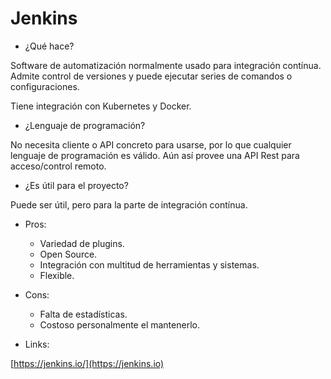 # Jenkins

- ¿Qué hace?

Software de automatización normalmente usado para integración contínua. Admite control de versiones y puede ejecutar series de comandos o configuraciones.

Tiene integración con Kubernetes y Docker.

- ¿Lenguaje de programación?

No necesita cliente o API concreto para usarse, por lo que cualquier lenguaje de programación es válido. Aún así provee una API Rest para acceso/control remoto.

- ¿Es útil para el proyecto?

Puede ser útil, pero para la parte de integración contínua.

- Pros:
  - Variedad de plugins.
  - Open Source.
  - Integración con multitud de herramientas y sistemas.
  - Flexible.

- Cons:
  - Falta de estadísticas.
  - Costoso personalmente el mantenerlo.

- Links:

[https://jenkins.io/](https://jenkins.io)
